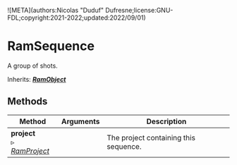 ![META](authors:Nicolas "Duduf" Dufresne;license:GNU-FDL;copyright:2021-2022;updated:2022/09/01)

# RamSequence

A group of shots.

Inherits: [***RamObject***](ram_object.md)

## Methods

| Method | Arguments | Description |
| --- | --- | --- |
| **project**<br />▹ [*RamProject*](ram_project.md) | | The project containing this sequence. |
